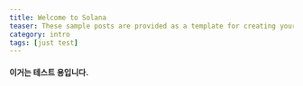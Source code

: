```yaml
---
title: Welcome to Solana
teaser: These sample posts are provided as a template for creating your own content.
category: intro
tags: [just test]
---
```

#### 이거는 테스트 용입니다.